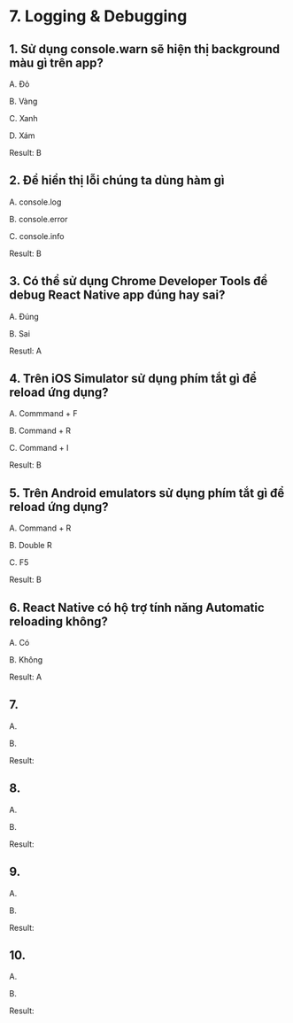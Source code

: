# 7. Logging & Debugging

## 1. Sử dụng console.warn sẽ hiện thị background màu gì trên app?

A. Đỏ

B. Vàng

C. Xanh

D. Xám

Result: B

## 2. Để hiển thị lỗi chúng ta dùng hàm gì

A. console.log

B. console.error

C. console.info

Result: B

## 3. Có thể sử dụng Chrome Developer Tools để debug React Native app đúng hay sai?

A. Đúng

B. Sai

Resutl: A

## 4. Trên  iOS Simulator sử dụng phím tắt gì để reload ứng dụng?

A. Commmand + F

B. Command + R

C. Command + I

Result: B

## 5. Trên  Android emulators sử dụng phím tắt gì để reload ứng dụng?


A. Command + R

B. Double R

C. F5

Result: B

## 6. React Native có hộ trợ tính năng **Automatic reloading** không?

A. Có

B. Không

Result: A

## 7. 

A.

B.

Result: 

## 8. 

A.

B.

Result: 

## 9. 

A.

B.

Result: 

## 10. 

A.

B.

Result: 



